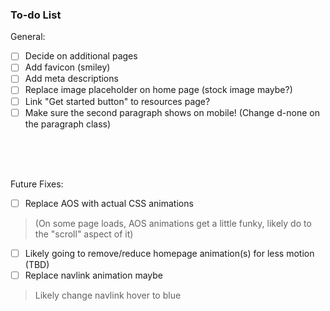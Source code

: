 ### To-do List

General:
- [ ] Decide on additional pages
- [ ] Add favicon (smiley)
- [ ] Add meta descriptions
- [ ] Replace image placeholder on home page (stock image maybe?)
- [ ] Link "Get started button" to resources page?
- [ ] Make sure the second paragraph shows on mobile! (Change d-none on the paragraph class)

<br><br><br>

Future Fixes:
- [ ] Replace AOS with actual CSS animations
> (On some page loads, AOS animations get a little funky, likely do to the "scroll" aspect of it)
- [ ] Likely going to remove/reduce homepage animation(s) for less motion (TBD)
- [ ] Replace navlink animation maybe
> Likely change navlink hover to blue
